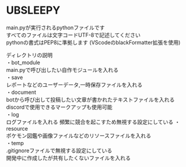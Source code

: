 # UBSLEEPY
main.pyが実行されるpythonファイルです  
すべてのファイルは文字コードUTF-8で記述してください  
pythonの書式はPEP8に準拠します (VScodeのblackFormatter拡張を使用)  
  
ディレクトリの説明  
・bot_module  
main.pyで呼び出したい自作モジュールを入れる  
・save  
レポートなどのユーザーデータ,一時保存ファイルを入れる  
・document  
botから呼び出して投稿したい文章が書かれたテキストファイルを入れる  
discordで使用できるマークアップも使用可能  
・log  
ログファイルを入れる 頻繁に競合を起こすため無視する設定にしている
・resource  
ポケモン図鑑や画像ファイルなどのリソースファイルを入れる  
・temp  
.gitignoreファイルで無視する設定にしている  
開発中に作成したが共有したくないファイルを入れる  
